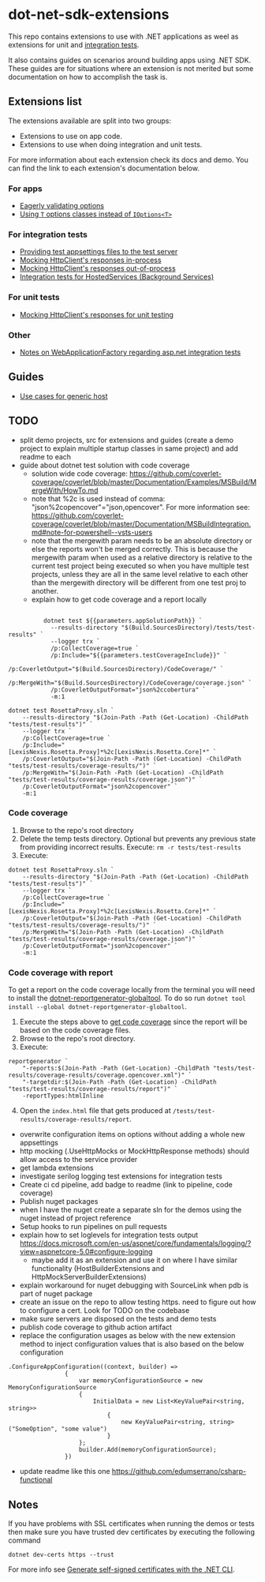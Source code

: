 # dot-net-sdk-extensions

This repo contains extensions to use with .NET applications as weel as extensions for unit and [integration tests](https://docs.microsoft.com/en-us/aspnet/core/test/integration-tests?#introduction-to-integration-tests).

It also contains guides on scenarios around building apps using .NET SDK. These guides are for situations where an extension is not merited but some documentation on how to accomplish the task is.

## Extensions list

The extensions available are split into two groups:

* Extensions to use on app code.
* Extensions to use when doing integration and unit tests.

For more information about each extension check its docs and demo. You can find the link to each extension's documentation below.

### For apps

* [Eagerly validating options](/docs/configuration/options-eagerly-validation.md)
* [Using `T` options classes instead of `IOptions<T>`](/docs/configuration/options-without-IOptions.md)

### For integration tests

* [Providing test appsettings files to the test server](/docs/integration-tests/configuring-webhost.md)
* [Mocking HttpClient's responses in-process](/docs/integration-tests/http-mocking-in-process.md)
* [Mocking HttpClient's responses out-of-process](/docs/integration-tests/http-mocking-out-of-process.md)
* [Integration tests for HostedServices (Background Services)](/docs/integration-tests/hosted-services.md)

### For unit tests

* [Mocking HttpClient's responses for unit testing](/docs/unit-tests/http-mocking-unit-tests.md)

### Other

* [Notes on WebApplicationFactory regarding asp.net integration tests](/docs/integration-tests/web-application-factory.md)

## Guides

* [Use cases for generic host](/docs/guides/generic-host-use-cases.md)

## TODO

* split demo projects, src for extensions and guides (create a demo project to explain multiple startup classes in same project) and add readme to each
* guide about dotnet test solution with code coverage
  * solution wide code coverage: https://github.com/coverlet-coverage/coverlet/blob/master/Documentation/Examples/MSBuild/MergeWith/HowTo.md
  * note that %2c is used instead of comma: "json%2copencover"="json,opencover". For more information see: https://github.com/coverlet-coverage/coverlet/blob/master/Documentation/MSBuildIntegration.md#note-for-powershell--vsts-users
  * note that the mergewith param needs to be an absolute directory or else the reports won't be merged correctly. This is because the mergewith param when used as a relative directory is relative to the current test project being executed so when you have multiple test projects, unless they are all in the same level relative to each other than the mergewith directory will be different from one test proj to another.
  * explain how to get code coverage and a report locally

```
  
          dotnet test ${{parameters.appSolutionPath}} `
            --results-directory "$(Build.SourcesDirectory)/tests/test-results" `
            --logger trx `
            /p:CollectCoverage=true `
            /p:Include="${{parameters.testCoverageInclude}}" `
            /p:CoverletOutput="$(Build.SourcesDirectory)/CodeCoverage/" `
            /p:MergeWith="$(Build.SourcesDirectory)/CodeCoverage/coverage.json" `
            /p:CoverletOutputFormat="json%2ccobertura" `
            -m:1
```
```
dotnet test RosettaProxy.sln `
    --results-directory "$(Join-Path -Path (Get-Location) -ChildPath "tests/test-results")" `
    --logger trx `
    /p:CollectCoverage=true `
    /p:Include="[LexisNexis.Rosetta.Proxy]*%2c[LexisNexis.Rosetta.Core]*" `
    /p:CoverletOutput="$(Join-Path -Path (Get-Location) -ChildPath "tests/test-results/coverage-results/")" `
    /p:MergeWith="$(Join-Path -Path (Get-Location) -ChildPath "tests/test-results/coverage-results/coverage.json")" `
    /p:CoverletOutputFormat="json%2copencover" `
    -m:1
```

### Code coverage

1. Browse to the repo's root directory
2. Delete the temp tests directory. Optional but prevents any previous state from providing incorrect results. Execute: `rm -r tests/test-results`
3. Execute:

```
dotnet test RosettaProxy.sln `
    --results-directory "$(Join-Path -Path (Get-Location) -ChildPath "tests/test-results")" `
    --logger trx `
    /p:CollectCoverage=true `
    /p:Include="[LexisNexis.Rosetta.Proxy]*%2c[LexisNexis.Rosetta.Core]*" `
    /p:CoverletOutput="$(Join-Path -Path (Get-Location) -ChildPath "tests/test-results/coverage-results/")" `
    /p:MergeWith="$(Join-Path -Path (Get-Location) -ChildPath "tests/test-results/coverage-results/coverage.json")" `
    /p:CoverletOutputFormat="json%2copencover" `
    -m:1
```

### Code coverage with report

To get a report on the code coverage locally from the terminal you will need to install the [dotnet-reportgenerator-globaltool](https://www.nuget.org/packages/dotnet-reportgenerator-globaltool/). To do so run `dotnet tool install --global dotnet-reportgenerator-globaltool`.

1. Execute the steps above to [get code coverage](#code-coverage) since the report will be based on the code coverage files.
2. Browse to the repo's root directory.
3. Execute:

```
reportgenerator `
    "-reports:$(Join-Path -Path (Get-Location) -ChildPath "tests/test-results/coverage-results/coverage.opencover.xml")" `
    "-targetdir:$(Join-Path -Path (Get-Location) -ChildPath "tests/test-results/coverage-results/report")" `
    -reportTypes:htmlInline
```

4. Open the `index.html` file that gets produced at `/tests/test-results/coverage-results/report`.



* overwrite configuration items on options without adding a whole new appsettings
* http mocking (.UseHttpMocks or MockHttpResponse methods) should allow access to the service provider
* get lambda extensions 
* investigate serilog logging test extensions for integration tests
* Create ci cd pipeline, add badge to readme (link to pipeline, code coverage)
* Publish nuget packages
* when I have the nuget create a separate sln for the demos using the nuget instead of project reference
* Setup hooks to run pipelines on pull requests
* explain how to set loglevels for integration tests output https://docs.microsoft.com/en-us/aspnet/core/fundamentals/logging/?view=aspnetcore-5.0#configure-logging
  * maybe add it as an extension and use it on where I have similar functionality (HostBuilderExtensions and HttpMockServerBuilderExtensions)
* explain workaround for nuget debugging with SourceLink when pdb is part of nuget package
* create an issue on the repo to allow testing https. need to figure out how to configure a cert. Look for TODO on the codebase
* make sure servers are disposed on the tests and demo tests
* publish code coverage to github action artifact
* replace the configuration usages as below with the new extension method to inject configuration values that is also based on the below configuration
```
.ConfigureAppConfiguration((context, builder) =>
                {
                    var memoryConfigurationSource = new MemoryConfigurationSource
                    {
                        InitialData = new List<KeyValuePair<string, string>>
                            {
                                new KeyValuePair<string, string>("SomeOption", "some value")
                            }
                    };
                    builder.Add(memoryConfigurationSource);
                })
```
* update readme like this one https://github.com/edumserrano/csharp-functional

## Notes

If you have problems with SSL certificates when running the demos or tests then make sure you have trusted dev certificates by executing the following command

```
dotnet dev-certs https --trust
```

For more info see [Generate self-signed certificates with the .NET CLI](https://docs.microsoft.com/en-us/dotnet/core/additional-tools/self-signed-certificates-guide).

